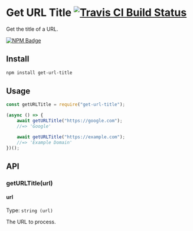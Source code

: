 # Get URL Title [![Travis CI Build Status](https://img.shields.io/travis/com/Richienb/get-url-title/master.svg?style=for-the-badge)](https://travis-ci.com/Richienb/get-url-title)

Get the title of a URL.

[![NPM Badge](https://nodei.co/npm/get-url-title.png)](https://npmjs.com/package/get-url-title)

## Install

```sh
npm install get-url-title
```

## Usage

```js
const getURLTitle = require("get-url-title");

(async () => {
    await getURLTitle("https://google.com");
    //=> 'Google'

    await getURLTitle("https://example.com");
    //=> 'Example Domain'
})();
```

## API

### getURLTitle(url)

#### url

Type: `string (url)`

The URL to process.
